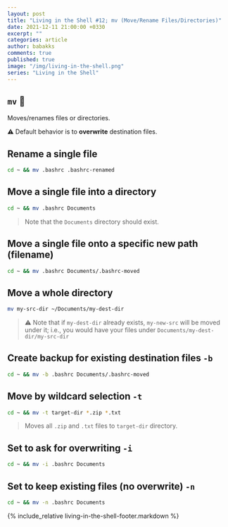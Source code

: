 ```yaml
---
layout: post
title: "Living in the Shell #12; mv (Move/Rename Files/Directories)"
date: 2021-12-11 21:00:00 +0330
excerpt: ""
categories: article
author: babakks
comments: true
published: true
image: "/img/living-in-the-shell.png"
series: "Living in the Shell"
---
```


## `mv` 🧳

Moves/renames files or directories.

⚠️ Default behavior is to **overwrite** destination files.

## Rename a single file

```sh
cd ~ && mv .bashrc .bashrc-renamed
```

## Move a single file into a directory

```sh
cd ~ && mv .bashrc Documents
```

> Note that the `Documents` directory should exist.

## Move a single file onto a specific new path (filename)

```sh
cd ~ && mv .bashrc Documents/.bashrc-moved
```

## Move a whole directory

```sh
mv my-src-dir ~/Documents/my-dest-dir
```

> ⚠️ Note that if `my-dest-dir` already exists, `my-new-src` will be moved under it; i.e., you would have your files under `Documents/my-dest-dir/my-src-dir`

## Create backup for existing destination files `-b`

```sh
cd ~ && mv -b .bashrc Documents/.bashrc-moved
```

## Move by wildcard selection `-t`

```sh
cd ~ && mv -t target-dir *.zip *.txt
```

> Moves all `.zip` and `.txt` files to `target-dir` directory.

## Set to ask for overwriting `-i`

```sh
cd ~ && mv -i .bashrc Documents
```

## Set to keep existing files (no overwrite) `-n`

```sh
cd ~ && mv -n .bashrc Documents
```

{% include_relative living-in-the-shell-footer.markdown %}
